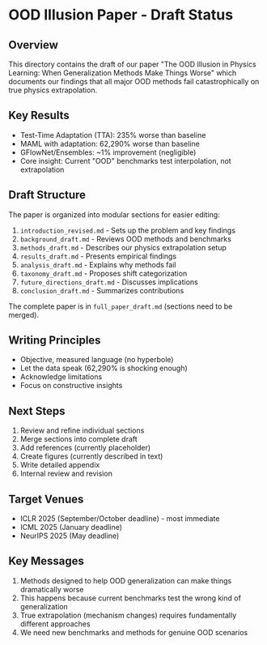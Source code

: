 # OOD Illusion Paper - Draft Status

## Overview
This directory contains the draft of our paper "The OOD Illusion in Physics Learning: When Generalization Methods Make Things Worse" which documents our findings that all major OOD methods fail catastrophically on true physics extrapolation.

## Key Results
- Test-Time Adaptation (TTA): 235% worse than baseline
- MAML with adaptation: 62,290% worse than baseline  
- GFlowNet/Ensembles: ~1% improvement (negligible)
- Core insight: Current "OOD" benchmarks test interpolation, not extrapolation

## Draft Structure
The paper is organized into modular sections for easier editing:

1. `introduction_revised.md` - Sets up the problem and key findings
2. `background_draft.md` - Reviews OOD methods and benchmarks
3. `methods_draft.md` - Describes our physics extrapolation setup
4. `results_draft.md` - Presents empirical findings
5. `analysis_draft.md` - Explains why methods fail
6. `taxonomy_draft.md` - Proposes shift categorization
7. `future_directions_draft.md` - Discusses implications
8. `conclusion_draft.md` - Summarizes contributions

The complete paper is in `full_paper_draft.md` (sections need to be merged).

## Writing Principles
- Objective, measured language (no hyperbole)
- Let the data speak (62,290% is shocking enough)
- Acknowledge limitations
- Focus on constructive insights

## Next Steps
1. Review and refine individual sections
2. Merge sections into complete draft
3. Add references (currently placeholder)
4. Create figures (currently described in text)
5. Write detailed appendix
6. Internal review and revision

## Target Venues
- ICLR 2025 (September/October deadline) - most immediate
- ICML 2025 (January deadline)
- NeurIPS 2025 (May deadline)

## Key Messages
1. Methods designed to help OOD generalization can make things dramatically worse
2. This happens because current benchmarks test the wrong kind of generalization
3. True extrapolation (mechanism changes) requires fundamentally different approaches
4. We need new benchmarks and methods for genuine OOD scenarios